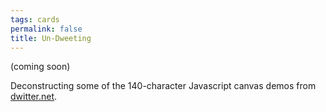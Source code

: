 ```yaml
---
tags: cards
permalink: false
title: Un-Dweeting
---
```

(coming soon)

Deconstructing some of the 140-character Javascript canvas demos from [dwitter.net](https://www.dwitter.net).